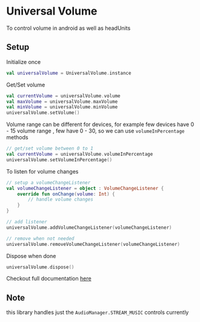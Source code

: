 # Universal Volume

To control volume in android as well as headUnits

## Setup

Initialize once

```kotlin
val universalVolume = UniversalVolume.instance
```

Get/Set volume

```kotlin
val currentVolume = universalVolume.volume
val maxVolume = universalVolume.maxVolume
val minVolume = universalVolume.minVolume
universalVolume.setVolume()
```

Volume range can be different for devices, for example few devices have 0 - 15 volume range , few
have 0 - 30, so we can use `volumeInPercentage` methods

```kotlin
// get/set volume between 0 to 1
val currentVolume = universalVolume.volumeInPercentage
universalVolume.setVolumeInPercentage()
```

To listen for volume changes

```kotlin
// setup a volumeChangeListener
val volumeChangeListener = object : VolumeChangeListener {
    override fun onChange(volume: Int) {
        // handle volume changes
    }
}

// add listener
universalVolume.addVolumeChangeListener(volumeChangeListener)

// remove when not needed
universalVolume.removeVolumeChangeListener(volumeChangeListener)

```

Dispose when done

```kotlin
universalVolume.dispose()
```

Checkout full documentation [here](https://navideck.github.io/Universal-Volume/)

## Note

this library handles just the `AudioManager.STREAM_MUSIC` controls currently
